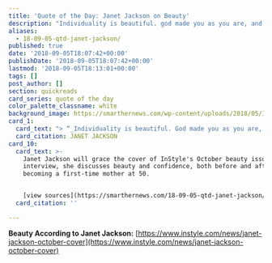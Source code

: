 ```yaml
---
title: 'Quote of the Day: Janet Jackson on Beauty'
description: "Individuality is beautiful. god made you as you are, and that’s beautiful. you are unique, special. you don’t want to look like someone else or be that other person."
aliases:
  - 18-09-05-qtd-janet-jackson/
published: true
date: '2018-09-05T18:07:42+00:00'
publishDate: '2018-09-05T18:07:42+00:00'
lastmod: '2018-09-05T18:13:01+00:00'
tags: []
post_author: []
section: quickreads
card_series: quote of the day
color_palette_classname: white
background_image: https://smarthernews.com/wp-content/uploads/2018/05/IMG_1636.jpg
card_1:
  card_text: "> “_Individuality is beautiful. God made you as you are, and that’s beautiful. You are unique, special. You don’t want to look like someone else or be that other person_.”\n\nJANET JACKSON"
  card_citation: JANET JACKSON
card_10:
  card_text: >-
    Janet Jackson will grace the cover of InStyle's October beauty issue. In the
    interview, she discusses beauty and confidence, both before and after
    becoming a first-time mother at 50.


    [view sources](https://smarthernews.com/18-09-05-qtd-janet-jackson/)
  card_citation: ''

---
```

**Beauty According to Janet Jackson:** [https://www.instyle.com/news/janet-jackson-october-cover](https://www.instyle.com/news/janet-jackson-october-cover)